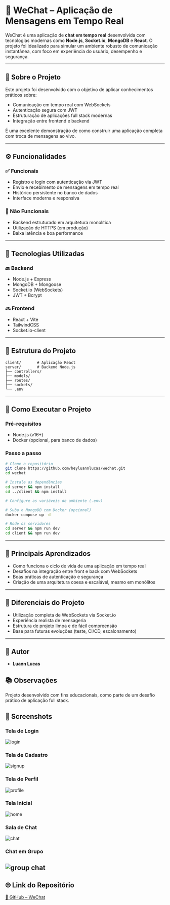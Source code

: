 # 💬 WeChat – Aplicação de Mensagens em Tempo Real

WeChat é uma aplicação de **chat em tempo real** desenvolvida com tecnologias modernas como **Node.js**, **Socket.io**, **MongoDB** e **React**. O projeto foi idealizado para simular um ambiente robusto de comunicação instantânea, com foco em experiência do usuário, desempenho e segurança.

---

## 🚀 Sobre o Projeto

Este projeto foi desenvolvido com o objetivo de aplicar conhecimentos práticos sobre:

- Comunicação em tempo real com WebSockets
- Autenticação segura com JWT
- Estruturação de aplicações full stack modernas
- Integração entre frontend e backend

É uma excelente demonstração de como construir uma aplicação completa com troca de mensagens ao vivo.

---

## ⚙️ Funcionalidades

### ✅ Funcionais
- Registro e login com autenticação via JWT
- Envio e recebimento de mensagens em tempo real
- Histórico persistente no banco de dados
- Interface moderna e responsiva

### 📐 Não Funcionais
- Backend estruturado em arquitetura monolítica
- Utilização de HTTPS (em produção)
- Baixa latência e boa performance
---

## 🧪 Tecnologias Utilizadas

### 🔙 Backend
- Node.js + Express
- MongoDB + Mongoose
- Socket.io (WebSockets)
- JWT + Bcrypt

### 🔜 Frontend
- React + Vite
- TailwindCSS
- Socket.io-client

---

## 🧱 Estrutura do Projeto

```
client/       # Aplicação React
server/       # Backend Node.js
├── controllers/
├── models/
├── routes/
├── sockets/
└── .env
```

---

## 🧭 Como Executar o Projeto

### Pré-requisitos
- Node.js (v16+)
- Docker (opcional, para banco de dados)

### Passo a passo

```bash
# Clone o repositório
git clone https://github.com/heyluannlucas/wechat.git
cd wechat

# Instale as dependências
cd server && npm install
cd ../client && npm install

# Configure as variáveis de ambiente (.env)

# Suba o MongoDB com Docker (opcional)
docker-compose up -d

# Rode os servidores
cd server && npm run dev
cd client && npm run dev
```

---

## 🧠 Principais Aprendizados

- Como funciona o ciclo de vida de uma aplicação em tempo real
- Desafios na integração entre front e back com WebSockets
- Boas práticas de autenticação e segurança
- Criação de uma arquitetura coesa e escalável, mesmo em monólitos

---

## 📌 Diferenciais do Projeto

- Utilização completa de WebSockets via Socket.io
- Experiência realista de mensageria
- Estrutura de projeto limpa e de fácil compreensão
- Base para futuras evoluções (teste, CI/CD, escalonamento)

---

## 👥 Autor

- **Luann Lucas**


## 📚 Observações

Projeto desenvolvido com fins educacionais, como parte de um desafio prático de aplicação full stack.

## 📸 Screenshots

### Tela de Login
![login](assets/login.png)

### Tela de Cadastro
![signup](assets/signup.png)

### Tela de Perfil
![profile](assets/profile.png)

### Tela Inicial
![home](assets/home.png)

### Sala de Chat
![chat](assets/chat.jpg)

### Chat em Grupo
![group chat](assets/groupchat.jpg)
---

## 🌐 Link do Repositório

[🔗 GitHub – WeChat](https://github.com/heyluannlucas/wechat)
